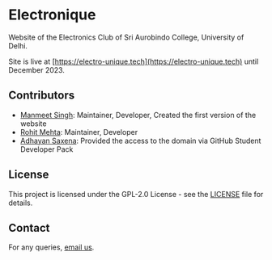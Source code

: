 # Electronique

Website of the Electronics Club of Sri Aurobindo College, University of Delhi.

Site is live at [https://electro-unique.tech](https://electro-unique.tech) until December 2023.

## Contributors

- [Manmeet Singh](https://github.com/manmeet-ms): Maintainer, Developer, Created the first version of the website
- [Rohit Mehta](https://github.com/r0hitm): Maintainer, Developer
- [Adhayan Saxena](#): Provided the access to the domain via GitHub Student Developer Pack

## License

This project is licensed under the GPL-2.0 License - see the [LICENSE](LICENSE) file for details.

## Contact

For any queries, [email us](mailto:suggestions@electro-unique.tech).